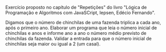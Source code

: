 Exercício proposto no capítulo de "Repetições" do livro "Lógica de Programação e Algoritmos com JavaSCript, Iepsen, Edécio Fernando".

Digamos que o número de chinchilas de uma fazenda triplica a cada ano, após o primeiro ano. Elaborar um programa que leia o número inicial de chinchilas e anos e informe ano a ano o número médio previsto de chinchilas da fazenda. Validar a entrada para que o número inicial de chinchilas seja maior ou igual a 2 (um casal).


